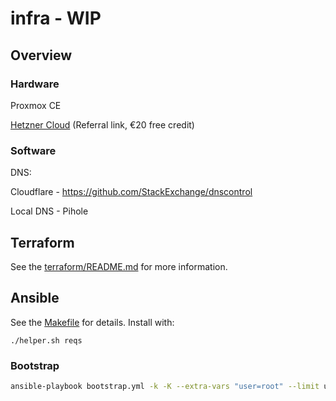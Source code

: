 # infra - WIP

## Overview

### Hardware

Proxmox CE

[Hetzner Cloud](https://hetzner.cloud/?ref=QAWf73zSnD2O) (Referral link, €20 free credit)

### Software

DNS:

Cloudflare - https://github.com/StackExchange/dnscontrol

Local DNS - Pihole

## Terraform

See the [terraform/README.md](terraform/README.md) for more information.


## Ansible

See the [Makefile](Makefile) for details. Install with:

```
./helper.sh reqs
```

### Bootstrap

```bash
ansible-playbook bootstrap.yml -k -K --extra-vars "user=root" --limit ungrouped
```
